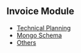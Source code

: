 ## Invoice Module

- [Technical Planning](technical.md)
- [Mongo Schema](schema.md)
- [Others](others.md)